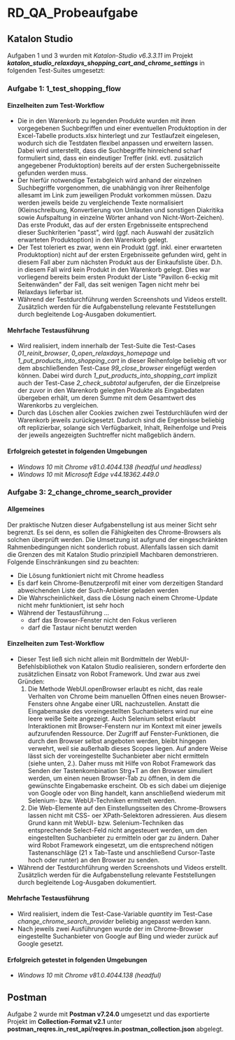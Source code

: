 # RD_QA_Probeaufgabe

## Katalon Studio

Aufgaben 1 und 3 wurden mit *Katalon-Studio v6.3.3.11* im Projekt ***katalon_studio_relaxdays_shopping_cart_and_chrome_settings*** in folgenden Test-Suites umgesetzt:

### Aufgabe 1: 1_test_shopping_flow

#### Einzelheiten zum Test-Workflow

- Die in den Warenkorb zu legenden Produkte wurden mit ihren vorgegebenen Suchbegriffen und einer eventuellen Produktoption in der Excel-Tabelle products.xlsx hinterlegt und zur Testlaufzeit eingelesen, wodurch sich die Testdaten flexibel anpassen und erweitern lassen. Dabei wird unterstellt, dass die Suchbegriffe hinreichend scharf formuliert sind, dass ein eindeutiger Treffer (inkl. evtl. zusätzlich angegebener Produktoption) bereits auf der ersten Suchergebnisseite gefunden werden muss.
- Der hierfür notwendige Textabgleich wird anhand der einzelnen Suchbegriffe vorgenommen, die unabhängig von ihrer Reihenfolge allesamt im Link zum jeweiligen Produkt vorkommen müssen. Dazu werden jeweils beide zu vergleichende Texte normalisiert (Kleinschreibung, Konvertierung von Umlauten und sonstigen Diakritika sowie Aufspaltung in einzelne Wörter anhand von Nicht-Wort-Zeichen). Das erste Produkt, das auf der ersten Ergebnisseite entsprechend dieser Suchkriterien "passt", wird (ggf. nach Auswahl der zusätzlich erwarteten Produktoption) in den Warenkorb gelegt.
- Der Test toleriert es zwar, wenn ein Produkt (ggf. inkl. einer erwarteten Produktoption) nicht auf der ersten Ergebnisseite gefunden wird, geht in diesem Fall aber zum nächsten Produkt aus der Einkaufsliste über. D.h. in diesem Fall wird kein Produkt in den Warenkorb gelegt. Dies war vorliegend bereits beim ersten Produkt der Liste "Pavillon 6-eckig mit Seitenwänden" der Fall, das seit wenigen Tagen nicht mehr bei Relaxdays lieferbar ist.
- Während der Testdurchführung werden Screenshots und Videos erstellt. Zusätzlich werden für die Aufgabenstellung relevante Feststellungen durch begleitende Log-Ausgaben dokumentiert.

#### Mehrfache Testausführung

- Wird realisiert, indem innerhalb der Test-Suite die Test-Cases *01_reinit_browser*, *0_open_relaxdays_homepage* und *1_put_products_into_shopping_cart* in dieser Reihenfolge beliebig oft vor dem abschließenden Test-Case *99_close_browser* eingefügt werden können. Dabei wird durch *1_put_products_into_shopping_cart* implizit auch der Test-Case *2_check_subtotal* aufgerufen, der die Einzelpreise der zuvor in den Warenkorb gelegten Produkte als Eingabedaten übergeben erhält, um deren Summe mit dem Gesamtwert des Warenkorbs zu vergleichen.
- Durch das Löschen aller Cookies zwichen zwei Testdurchläufen wird der Warenkorb jeweils zurückgesetzt. Dadurch sind die Ergebnisse beliebig oft replizierbar, solange sich Verfügbarkeit, Inhalt, Reihenfolge und Preis der jeweils angezeigten Suchtreffer nicht maßgeblich ändern.

#### Erfolgreich getestet in folgenden Umgebungen

- *Windows 10* mit *Chrome v81.0.4044.138 (headful und headless)*
- *Windows 10* mit *Microsoft Edge v44.18362.449.0*

### Aufgabe 3: 2_change_chrome_search_provider

#### Allgemeines

Der praktische Nutzen dieser Aufgabenstellung ist aus meiner Sicht sehr begrenzt. Es sei denn, es sollen die Fähigkeiten des Chrome-Browsers als solchen überprüft werden. Die Umsetzung ist aufgrund der eingeschränkten Rahmenbedingungen nicht sonderlich robust. Allenfalls lassen sich damit die Grenzen des mit Katalon Studio prinzipiell Machbaren demonstrieren. Folgende Einschränkungen sind zu beachten:
- Die Lösung funktioniert nicht mit Chrome headless
- Es darf kein Chrome-Benutzerprofil mit einer vom derzeitigen Standard abweichenden Liste der Such-Anbieter geladen werden
- Die Wahrscheinlichkeit, dass die Lösung nach einem Chrome-Update nicht mehr funktioniert, ist sehr hoch
- Während der Testausführung ...
  - darf das Browser-Fenster nicht den Fokus verlieren
  - darf die Tastaur nicht benutzt werden

#### Einzelheiten zum Test-Workflow

- Dieser Test ließ sich nicht allein mit Bordmitteln der WebUI-Befehlsbibliothek von Katalon Studio realisieren, sondern erforderte den zusätzlichen Einsatz von Robot Framework. Und zwar aus zwei Gründen:
  1. Die Methode WebUI.openBrowser erlaubt es nicht, das reale Verhalten von Chrome beim manuellen Öffnen eines neuen Browser-Fensters ohne Angabe einer URL nachzustellen. Anstatt die Eingabemaske des voreingestellten Suchanbieters wird nur eine leere weiße Seite angezeigt. Auch Selenium selbst erlaubt Interaktionen mit Browser-Fenstern nur im Kontext mit einer jeweils aufzurufenden Ressource. Der Zugriff auf Fenster-Funktionen, die durch den Browser selbst angeboten werden, bleibt hingegen verwehrt, weil sie außerhalb dieses Scopes liegen. Auf andere Weise lässt sich der voreingestellte Suchanbieter aber nicht ermitteln (siehe unten, 2.). Daher muss mit Hilfe von Robot Framework das Senden der Tastenkombination Strg+T an den Browser simuliert werden, um einen neuen Browser-Tab zu öffnen, in dem die gewünschte Eingabemaske erscheint. Ob es sich dabei um diejenige von Google oder von Bing handelt, kann anschließend wiederum mit Selenium- bzw. WebUI-Techniken ermittelt werden.
  2. Die Web-Elemente auf den Einstellungsseiten des Chrome-Browsers lassen nicht mit CSS- oer XPath-Selektoren adressieren. Aus diesem Grund kann mit WebUI- bzw. Selenium-Techniken das entsprechende Select-Feld nicht angesteuert werden, um den eingestellten Suchanbieter zu ermitteln oder gar zu ändern. Daher wird Robot Framework eingesetzt, um die entsprechend nötigen Tastenanschläge (21 x Tab-Taste und anschließend Cursor-Taste hoch oder runter) an den Browser zu senden.
- Während der Testdurchführung werden Screenshots und Videos erstellt. Zusätzlich werden für die Aufgabenstellung relevante Feststellungen durch begleitende Log-Ausgaben dokumentiert.

#### Mehrfache Testausführung

- Wird realisiert, indem die Test-Case-Variable *quantity* im Test-Case *change_chrome_search_provider* beliebig angepasst werden kann.
- Nach jeweils zwei Ausführungen wurde der im Chrome-Browser eingestellte Suchanbieter von Google auf Bing und wieder zurück auf Google gesetzt. 

#### Erfolgreich getestet in folgenden Umgebungen

- *Windows 10* mit *Chrome v81.0.4044.138 (headful)*

## Postman

Aufgabe 2 wurde mit **Postman v7.24.0** umgesetzt und das exportierte Projekt im **Collection-Format v2.1** unter **postman_reqres.in_rest_api/reqres.in.postman_collection.json** abgelegt.
